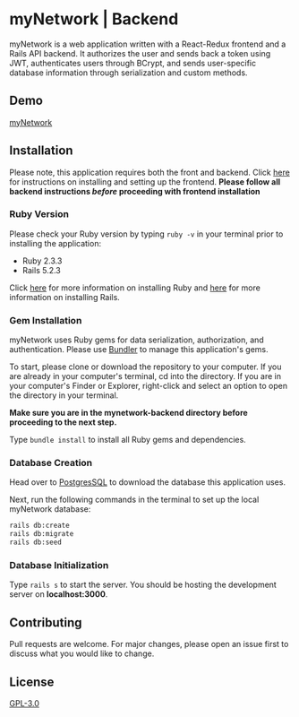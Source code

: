 # myNetwork | Backend
myNetwork is a web application written with a React-Redux frontend and a Rails API backend. It authorizes the user and sends back a token using JWT, authenticates users through BCrypt, and sends user-specific database information through serialization and custom methods.

## Demo
[myNetwork](https://youtu.be/q1ODMvxXRG0)

## Installation
Please note, this application requires both the front and backend. Click [here](https://github.com/canikwe/mynetwork-frontend) for instructions on installing and setting up the frontend. **Please follow all backend instructions _before_ proceeding with frontend installation**

### Ruby Version
Please check your Ruby version by typing `ruby -v` in your terminal prior to installing the application:
* Ruby 2.3.3
* Rails 5.2.3

Click [here](https://www.ruby-lang.org/en/documentation/installation/) for more information on installing Ruby and [here](https://guides.rubyonrails.org/v5.0/getting_started.html#installing-rails) for more information on installing Rails.

### Gem Installation

myNetwork uses Ruby gems for data serialization, authorization, and authentication. Please use [Bundler](https://bundler.io/) to manage this application's gems.

To start, please clone or download the repository to your computer. If you are already in your computer's terminal, cd into the directory. If you are in your computer's Finder or Explorer, right-click and select an option to open the directory in your terminal.

**Make sure you are in the mynetwork-backend directory before proceeding to the next step.**

Type `bundle install` to install all Ruby gems and dependencies.

### Database Creation
Head over to [PostgresSQL](https://www.postgresql.org/) to download the database this application uses.

Next, run the following commands in the terminal to set up the local myNetwork database:
```bash
rails db:create
rails db:migrate
rails db:seed
```

### Database Initialization
Type `rails s` to start the server. You should be hosting the development server on **localhost:3000**.

## Contributing
Pull requests are welcome. For major changes, please open an issue first to discuss what you would like to change.

## License
[GPL-3.0](https://choosealicense.com/licenses/gpl-3.0/)

